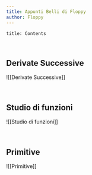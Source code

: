 ```yaml
---
title: Appunti Belli di Floppy
author: Floppy
---
```


```toc
title: Contents
```

<div style="page-break-after: always; visibility:hidden">\pagebreak</div>

## Derivate Successive

![[Derivate Successive]]

<div style="page-break-after: always; visibility:hidden">\pagebreak</div>

## Studio di funzioni

![[Studio di funzioni]]


<div style="page-break-after: always; visibility:hidden">\pagebreak</div>

## Primitive
![[Primitive]]